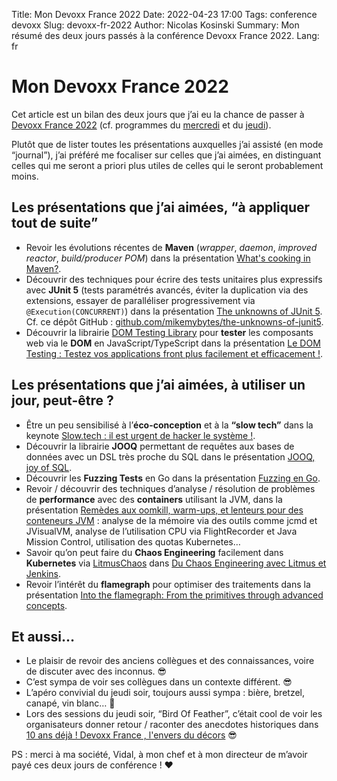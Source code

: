 Title: Mon Devoxx France 2022
Date: 2022-04-23 17:00
Tags: conference devoxx
Slug: devoxx-fr-2022
Author: Nicolas Kosinski
Summary: Mon résumé des deux jours passés à la conférence Devoxx France 2022.
Lang: fr

# Mon Devoxx France 2022

Cet article est un bilan des deux jours que j’ai eu la chance de passer à [Devoxx France 2022](https://cfp.devoxx.fr/2022/index.html) (cf. programmes du [mercredi](https://cfp.devoxx.fr/2022/byday/wed) et du [jeudi](https://cfp.devoxx.fr/2022/byday/thu)).

Plutôt que de lister toutes les présentations auxquelles j’ai assisté (en mode “journal”), j’ai préféré me focaliser sur celles que j’ai aimées, en distinguant celles qui me seront a priori plus utiles de celles qui le seront probablement moins.

## Les présentations que j’ai aimées, “à appliquer tout de suite”

* Revoir les évolutions récentes de **Maven** (_wrapper_, _daemon_, _improved_ _reactor_, _build/producer POM_) dans la présentation [What's cooking in Maven?](https://cfp.devoxx.fr/2022/talk/MPH-2660/What's_cooking_in_Maven%3F).
* Découvrir des techniques pour écrire des tests unitaires plus expressifs avec **JUnit 5** (tests paramétrés avancés, éviter la duplication via des extensions, essayer de paralléliser progressivement via  `@Execution(CONCURRENT)`) dans la présentation [The unknowns of JUnit 5](https://cfp.devoxx.fr/2022/talk/LKZ-8754/The_unknowns_of_JUnit_5).
Cf. ce dépôt GitHub : [github.com/mikemybytes/the-unknowns-of-junit5](https://github.com/mikemybytes/the-unknowns-of-junit5).
* Découvrir la librairie [DOM Testing Library](https://github.com/testing-library/dom-testing-library) pour **tester** les composants web via le **DOM** en JavaScript/TypeScript dans la présentation [Le DOM Testing : Testez vos applications front plus facilement et efficacement !](https://cfp.devoxx.fr/2022/talk/UHY-1828/Le_DOM_Testing_:_Testez_vos_applications_front_plus_facilement_et_efficacement_!).

## Les présentations que j’ai aimées, à utiliser un jour, peut-être ?

* Être un peu sensibilisé à l’**éco-conception** et à la **“slow tech”** dans la keynote [Slow.tech : il est urgent de hacker le système !](https://cfp.devoxx.fr/2022/talk/WEW-0145/Slow.tech_:_il_est_urgent_de_hacker_le_systeme_!_).
* Découvrir la librairie **JOOQ** permettant de requêtes aux bases de données avec un DSL très proche du SQL dans le présentation [JOOQ, joy of SQL](https://cfp.devoxx.fr/2022/talk/IQC-0059/JOOQ,_joy_of_SQL).
* Découvrir les **Fuzzing Tests** en Go dans la présentation [Fuzzing en Go](https://cfp.devoxx.fr/2022/talk/VHP-9005/Fuzzing_en_Go).
* Revoir / découvrir des techniques d’analyse / résolution de problèmes de **performance** avec des **containers** utilisant la JVM, dans la présentation [Remèdes aux oomkill, warm-ups, et lenteurs pour des conteneurs JVM](https://cfp.devoxx.fr/2022/talk/DVW-6325/Remedes_aux_oomkill,_warm-ups,_et_lenteurs_pour_des_conteneurs_JVM) : analyse de la mémoire via des outils comme jcmd et JVisualVM, analyse de l’utilisation CPU via FlightRecorder et Java Mission Control, utilisation des quotas Kubernetes…
* Savoir qu’on peut faire du **Chaos Engineering** facilement dans **Kubernetes** via [LitmusChaos](https://litmuschaos.io/) dans [Du Chaos Engineering avec Litmus et Jenkins](https://cfp.devoxx.fr/2022/talk/KLY-7038/Du_Chaos_Engineering_avec_Litmus_et_Jenkins).
* Revoir l’intérêt du **flamegraph** pour optimiser des traitements dans la présentation [Into the flamegraph: From the primitives through advanced concepts](https://cfp.devoxx.fr/2022/talk/NAN-7766/Into_the_flamegraph:_From_the_primitives_through_advanced_concepts).


## Et aussi…

* Le plaisir de revoir des anciens collègues et des connaissances, voire de discuter avec des inconnus. 😎
* C’est sympa de voir ses collègues dans un contexte différent. 😎
* L’apéro convivial du jeudi soir, toujours aussi sympa : bière, bretzel, canapé, vin blanc… 🍺
* Lors des sessions du jeudi soir, “Bird Of Feather”, c’était cool de voir les organisateurs donner retour / raconter des anecdotes historiques dans [10 ans déjà ! Devoxx France , l'envers du décors](https://cfp.devoxx.fr/2022/talk/BIT-5819/10_ans_deja_!_Devoxx_France_,_l'envers_du_decors) 😎

PS : merci à ma société, Vidal, à mon chef et à mon directeur de m’avoir payé ces deux jours de conférence ! ❤️
